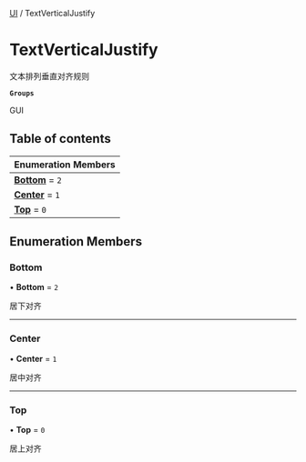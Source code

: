 [UI](../modules/UI.UI.md) / TextVerticalJustify

# TextVerticalJustify <Badge type="tip" text="Enumeration" /> <Score text="TextVerticalJustify" />

文本排列垂直对齐规则

**`Groups`**

GUI

## Table of contents

| Enumeration Members |
| :-----|
| **[Bottom](UI.TextVerticalJustify.md#bottom)** = ``2`` <br> |
| **[Center](UI.TextVerticalJustify.md#center)** = ``1`` <br> |
| **[Top](UI.TextVerticalJustify.md#top)** = ``0`` <br> |

## Enumeration Members

### Bottom <Score text="Bottom" /> 

• **Bottom** = ``2``

居下对齐

___

### Center <Score text="Center" /> 

• **Center** = ``1``

居中对齐

___

### Top <Score text="Top" /> 

• **Top** = ``0``

居上对齐

